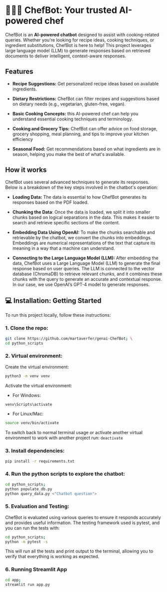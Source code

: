 # 🧑🏽‍🍳 ChefBot: Your trusted AI-powered chef

ChefBot is an **AI-powered chatbot** designed to assist with cooking-related queries. Whether you're looking for recipe ideas, cooking techniques, or ingredient substitutions, ChefBot is here to help! This project leverages large language model (LLM) to generate responses based on retrieved documents to deliver intelligent, context-aware responses.

## Features

- **Recipe Suggestions:** Get personalized recipe ideas based on available ingredients.

- **Dietary Restrictions:** ChefBot can filter recipes and suggestions based on dietary needs (e.g., vegetarian, gluten-free, vegan).

- **Basic Cooking Concepts:** this AI-powered chef can help you understand essential cooking techniques and terminology.

- **Cooking and Grocery Tips:** ChefBot can offer advice on food storage, grocery shopping, meal planning, and tips to improve your kitchen efficiency

- **Seasonal Food:** Get recommendations based on what ingredients are in season, helping you make the best of what's available.

## How it works
ChefBot uses several advanced techniques to generate its responses. Below is a breakdown of the key steps involved in the chatbot's operation:

- **Loading Data:** The data is essential to how ChefBot generates its responses based on the PDF loaded.

- **Chunking the Data**: Once the data is loaded, we split it into smaller chunks based on logical separations in the data. This makes it easier to search and retrieve specific sections of the content.

- **Embedding Data Using OpenAI:** To make the chunks searchable and retrievable by the chatbot, we convert the chunks into embeddings. Embeddings are numerical representations of the text that capture its meaning in a way that a machine can understand.

- **Connecting to the Large Language Model (LLM):** After embedding the data, ChefBot uses a Large Language Model (LLM) to generate the final response based on user queries. The LLM is connected to the vector database (ChromaDB) to retrieve relevant chunks, and it combines these chunks with the query to generate an accurate and contextual response. In our case, we use OpenAI’s GPT-4 model to generate responses.


## 💻 Installation: Getting Started

To run this project locally, follow these instructions:

### 1. **Clone the repo:**

```bash
git clone https://github.com/martaverfer/genai-ChefBot; \
cd python_scripts
```

### 2. **Virtual environment:**

Create the virtual environment: 
```bash
python3 -m venv venv
```

Activate the virtual environment:

- For Windows: 
```bash
venv\Scripts\activate
```

- For Linux/Mac: 
```bash
source venv/bin/activate
```

To switch back to normal terminal usage or activate another virtual environment to work with another project run:
```deactivate```

### 3. **Install dependencies:**

```bash
pip install -r requirements.txt
```

### 4. **Run the python scripts to explore the chatbot:**
```bash
cd python_scripts; 
python populate_db.py
python query_data.py <"Chatbot question">
```

### 5. **Evaluation and Testing:**
ChefBot is evaluated using various queries to ensure it responds accurately and provides useful information. The testing framework used is pytest, and you can run the tests with:
``` bash
cd python_scripts; 
python -m pytest -s
```
This will run all the tests and print output to the terminal, allowing you to verify that everything is working as expected.

### 6. **Running Streamlit App**
```bash
cd app; 
streamlit run app.py
```